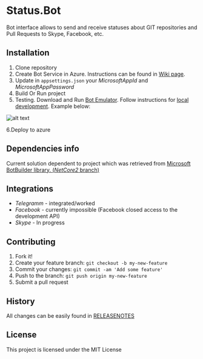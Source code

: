 # Status.Bot

Bot interface allows to send and receive statuses about GIT repositories and Pull Requests to Skype, Facebook, etc.

## Installation

1. Clone repository
2. Create Bot Service in Azure. Instructions can be found in [Wiki page](https://github.com/Boriszn/Status.Bot/wiki).
3. Update in `appsettings.json` your _MicrosoftAppId_ and _MicrosoftAppPassword_
4. Build Or Run project
5. Testing. Download and Run [Bot Emulator](https://github.com/Microsoft/BotFramework-Emulator). Follow instructions for [local development](https://github.com/Microsoft/BotFramework-Emulator/wiki/Getting-Started#connect-to-a-bot-running-on-localhost). Example below:

![alt text](https://raw.githubusercontent.com/Boriszn/Status.Bot/feature/add-github-integration/assets/img/BotLocalEmulator.png "Logo Title Text 1")

6.Deploy to azure

## Dependencies info

Current solution dependent to project which was retrieved from [Microsoft BotBuilder library. (_NetCore2_ branch)](https://github.com/Microsoft/BotBuilder/tree/NetCore2)

## Integrations

* *Telegramm* - integrated/worked
* *Facebook* - currently impossible (Facebook closed access to the development API)
* *Skype* - In progress

## Contributing

1. Fork it!
2. Create your feature branch: `git checkout -b my-new-feature`
3. Commit your changes: `git commit -am 'Add some feature'`
4. Push to the branch: `git push origin my-new-feature`
5. Submit a pull request

## History

All changes can be easily found in [RELEASENOTES](ReleaseNotes.md)

## License

This project is licensed under the MIT License
